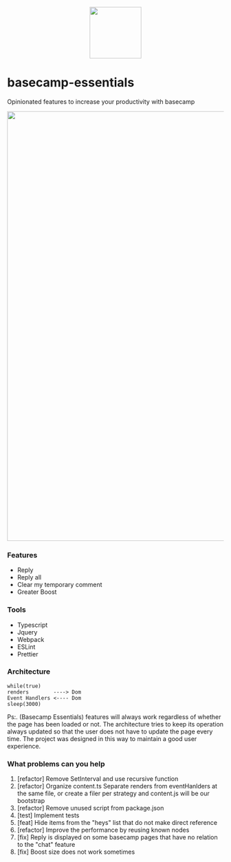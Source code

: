 <p align="center">
  <img width="120" height="120" src="https://user-images.githubusercontent.com/7409802/120087645-11cf8a80-c0c0-11eb-8d24-40d7352f150f.png">
</p>

# basecamp-essentials
Opinionated features to increase your productivity with basecamp

<p align="center">
  <img width="1000" src="https://user-images.githubusercontent.com/7409802/120087649-18f69880-c0c0-11eb-9016-a8a058aed030.png">
</p>


### Features
- Reply
- Reply all
- Clear my temporary comment
- Greater Boost

### Tools
- Typescript
- Jquery
- Webpack
- ESLint
- Prettier

### Architecture

```
while(true)
renders        ----> Dom
Event Handlers <---- Dom
sleep(3000)
```

Ps:. (Basecamp Essentials) features will always work regardless of whether the page has been loaded or not. The architecture tries to keep its operation always updated so that the user does not have to update the page every time. The project was designed in this way to maintain a good user experience.


### What problems can you help
1. [refactor] Remove SetInterval and use recursive function
2. [refactor] Organize content.ts Separate renders from eventHanlders at the same file, or create a filer per strategy and content.js will be our bootstrap
3. [refactor] Remove unused script from package.json
4. [test] Implement tests
5. [feat] Hide items from the "heys" list that do not make direct reference
6. [refactor] Improve the performance by reusing known nodes
7. [fix] Reply is displayed on some basecamp pages that have no relation to the "chat" feature
8. [fix] Boost size does not work sometimes
